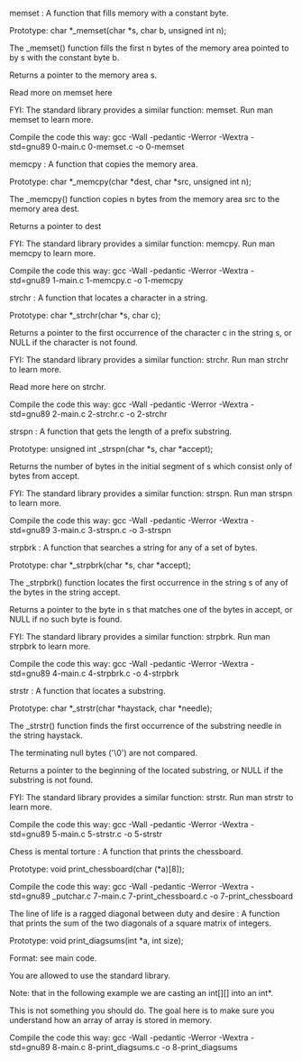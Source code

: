 memset : A function that fills memory with a constant byte.

Prototype: char *_memset(char *s, char b, unsigned int n);

The _memset() function fills the first n bytes of the memory area pointed to by s with the constant byte b.

Returns a pointer to the memory area s.

Read more on memset here

FYI: The standard library provides a similar function: memset. Run man memset to learn more.

Compile the code this way: gcc -Wall -pedantic -Werror -Wextra -std=gnu89 0-main.c 0-memset.c -o 0-memset

memcpy : A function that copies the memory area.

Prototype: char *_memcpy(char *dest, char *src, unsigned int n);

The _memcpy() function copies n bytes from the memory area src to the memory area dest.

Returns a pointer to dest

FYI: The standard library provides a similar function: memcpy. Run man memcpy to learn more.

Compile the code this way: gcc -Wall -pedantic -Werror -Wextra -std=gnu89 1-main.c 1-memcpy.c -o 1-memcpy

strchr : A function that locates a character in a string.

Prototype: char *_strchr(char *s, char c);

Returns a pointer to the first occurrence of the character c in the string s, or NULL if the character is not found.

FYI: The standard library provides a similar function: strchr. Run man strchr to learn more.

Read more here on strchr.

Compile the code this way: gcc -Wall -pedantic -Werror -Wextra -std=gnu89 2-main.c 2-strchr.c -o 2-strchr

strspn : A function that gets the length of a prefix substring.

Prototype: unsigned int _strspn(char *s, char *accept);

Returns the number of bytes in the initial segment of s which consist only of bytes from accept.

FYI: The standard library provides a similar function: strspn. Run man strspn to learn more.

Compile the code this way: gcc -Wall -pedantic -Werror -Wextra -std=gnu89 3-main.c 3-strspn.c -o 3-strspn

strpbrk : A function that searches a string for any of a set of bytes.

Prototype: char *_strpbrk(char *s, char *accept);

The _strpbrk() function locates the first occurrence in the string s of any of the bytes in the string accept.

Returns a pointer to the byte in s that matches one of the bytes in accept, or NULL if no such byte is found.

FYI: The standard library provides a similar function: strpbrk. Run man strpbrk to learn more.

Compile the code this way: gcc -Wall -pedantic -Werror -Wextra -std=gnu89 4-main.c 4-strpbrk.c -o 4-strpbrk

strstr : A function that locates a substring.

Prototype: char *_strstr(char *haystack, char *needle);

The _strstr() function finds the first occurrence of the substring needle in the string haystack.

The terminating null bytes ('\0') are not compared.

Returns a pointer to the beginning of the located substring, or NULL if the substring is not found.

FYI: The standard library provides a similar function: strstr. Run man strstr to learn more.

Compile the code this way: gcc -Wall -pedantic -Werror -Wextra -std=gnu89 5-main.c 5-strstr.c -o 5-strstr

Chess is mental torture : A function that prints the chessboard.

Prototype: void print_chessboard(char (*a)[8]);

Compile the code this way: gcc -Wall -pedantic -Werror -Wextra -std=gnu89 _putchar.c 7-main.c 7-print_chessboard.c -o 7-print_chessboard

The line of life is a ragged diagonal between duty and desire : A function that prints the sum of the two diagonals of a square matrix of integers.

Prototype: void print_diagsums(int *a, int size);

Format: see main code.

You are allowed to use the standard library.

Note: that in the following example we are casting an int[][] into an int*.

This is not something you should do. The goal here is to make sure you understand how an array of array is stored in memory.

Compile the code this way: gcc -Wall -pedantic -Werror -Wextra -std=gnu89 8-main.c 8-print_diagsums.c -o 8-print_diagsums
